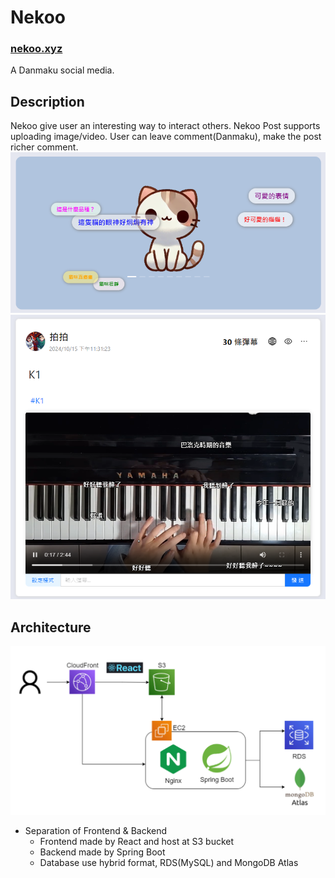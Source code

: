 # Nekoo

### [nekoo.xyz](https://nekoo.xyz/)

A Danmaku social media.

## Description

Nekoo give user an interesting way to interact others.
Nekoo Post supports uploading image/video.
User can leave comment(Danmaku), make the post richer comment.
![](./images/nekoo-landing-page.png)
![](./images/nekoo-dydanmaku.png)

## Architecture

![](./images/nekoo-arch.png)

* Separation of Frontend & Backend
    * Frontend made by React and host at S3 bucket
    * Backend made by Spring Boot
    * Database use hybrid format, RDS(MySQL) and MongoDB Atlas

